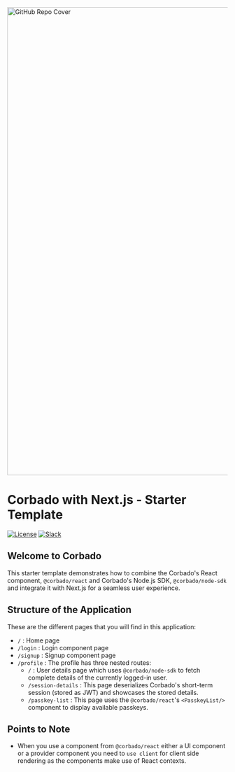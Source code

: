 <img width="1070" alt="GitHub Repo Cover" src="https://github.com/corbado/corbado-php/assets/18458907/aa4f9df6-980b-4b24-bb2f-d71c0f480971">

# Corbado with Next.js - Starter Template

[![License](https://img.shields.io/badge/license-MIT-green)](./LICENSE)
[![Slack](https://img.shields.io/badge/slack-join%20chat-brightgreen.svg)](https://join.slack.com/t/corbado/shared_invite/zt-1b7867yz8-V~Xr~ngmSGbt7IA~g16ZsQ)

## Welcome to Corbado

This starter template demonstrates how to combine the Corbado's React component, `@corbado/react` and Corbado's Node.js SDK, `@corbado/node-sdk` and integrate it with Next.js for a seamless user experience.

## Structure of the Application

These are the different pages that you will find in this application:

- `/` : Home page
- `/login` : Login component page
- `/signup` : Signup component page
- `/profile` : The profile has three nested routes:
  - `/` : User details page which uses `@corbado/node-sdk` to fetch complete details of the currently logged-in user.
  - `/session-details` : This page deserializes Corbado's short-term session (stored as JWT) and showcases the stored details.
  - `/passkey-list` : This page uses the `@corbado/react`'s `<PasskeyList/>` component to display available passkeys.

## Points to Note

- When you use a component from `@corbado/react` either a UI component or a provider component you need to `use client` for client side rendering as the components make use of React contexts.
